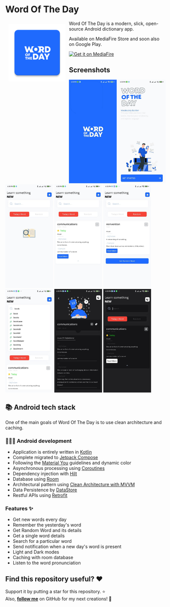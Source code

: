 # Word Of The Day
<img src="assets/app_icon.webp" align="left" width="180" hspace="10" vspace="10" />

Word Of The Day is a modern, slick, open-source Android dictionary app.

Available on MediaFire Store and soon also on Google Play.

<a href="https://www.mediafire.com/file/9jy7mmugqsul42r/Word_Of_The_Day.apk/file">
  <img
    alt="Get it on MediaFire"
    height="80"
    src="https://logos-download.com/wp-content/uploads/2019/11/Mediafire_Logo-700x188.png"/>
</a>

## Screenshots

<div>
   <img src="assets/splash.jpg" width="150" alt="Screenshot 1">
   <img src="assets/onboarding.jpg" width="150" alt="Screenshot 2">
   <img src="assets/home_loading.jpg" width="150" alt="Screenshot 3">
    <img src="assets/home_today.jpg" width="150" alt="Screenshot 4">
    <img src="assets/home_random.jpg" width="150" alt="Screenshot 5">
  <img src="assets/search.jpg" width="150" alt="Screenshot 6">
  <img src="assets/single_word_dark.jpg" width="150" alt="Screenshot 7">
  <img src="assets/home_dark.jpg" width="150" alt="Screenshot 8">
</div>

## 📚 Android tech stack

One of the main goals of Word Of The Day is to use clean architecture and caching.

### 🧑🏻‍💻 Android development

- Application is entirely written in [Kotlin](https://kotlinlang.org)
- Complete migrated to [Jetpack Compose](https://developer.android.com/jetpack/compose)
- Following the [Material You](https://m3.material.io/) guidelines and dynamic color
- Asynchronous processing using [Coroutines](https://kotlin.github.io/kotlinx.coroutines/)
- Dependency injection with [Hilt](https://dagger.dev/hilt/)
- Database using [Room](https://developer.android.com/topic/libraries/architecture/room)
- Architectural pattern using [Clean Architecture with MVVM](https://blog.cleancoder.com/uncle-bob/2012/08/13/the-clean-architecture.html)
- Data Persistence by [DataStore](https://developer.android.com/topic/libraries/architecture/datastore)
- Restful APIs using [Retrofit](https://square.github.io/retrofit/)

### Features ✨

- Get new words every day
- Remember the yesterday's word
- Get Random Word and its details
- Get a single word details
- Search for a particular word
- Send notification when a new day's word is present
- Light and Dark modes
- Caching with room database
- Listen to the word pronunciation

## Find this repository useful? :heart:
Support it by putting a star for this repository. :star: <br>
Also, __[follow me](https://github.com/3wiida)__ on GitHub for my next creations! 🤩
